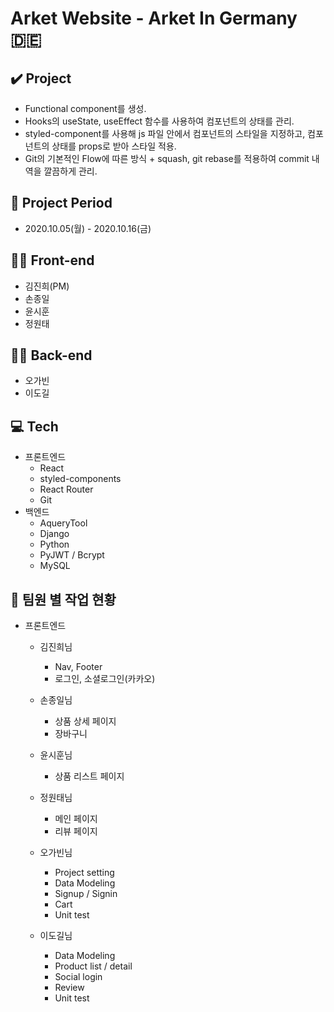 # Arket Website - Arket In Germany 🇩🇪 

## ✔️ Project
- Functional component를 생성.
- Hooks의 useState, useEffect 함수를 사용하여 컴포넌트의 상태를 관리.
- styled-component를 사용해 js 파일 안에서 컴포넌트의 스타일을 지정하고, 컴포넌트의 상태를 props로 받아 스타일 적용.
- Git의 기본적인 Flow에 따른 방식 +  squash, git rebase를 적용하여 commit 내역을 깔끔하게 관리.

## 📅 Project Period
- 2020.10.05(월) - 2020.10.16(금)

## 🧑‍💻 Front-end
- 김진희(PM)
- 손종일
- 윤시훈
- 정원태

## 🧑‍💻 Back-end
- 오가빈
- 이도길

## 💻 Tech
- 프론트엔드
    - React
    - styled-components
    - React Router
    - Git
- 백엔드
    - AqueryTool
    - Django
    - Python
    - PyJWT / Bcrypt
    - MySQL

## 📓 팀원 별 작업 현황
- 프론트엔드
    - 김진희님
        - Nav, Footer
        - 로그인, 소셜로그인(카카오)

    - 손종일님
        - 상품 상세 페이지
        - 장바구니
    - 윤시훈님
        - 상품 리스트 페이지
    - 정원태님
        - 메인 페이지
        - 리뷰 페이지
    - 오가빈님
        - Project setting
        - Data Modeling
        - Signup / Signin
        - Cart
        - Unit test
    - 이도길님
        - Data Modeling
        - Product list / detail
        - Social login 
        - Review
        - Unit test
